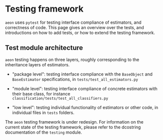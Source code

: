 # Testing framework

``aeon`` uses ``pytest`` for testing interface compliance of estimators, and correctness of code.
This page gives an overview over the tests, and introductions on how to add tests, or how to extend the testing framework.

## Test module architecture

``aeon`` testing happens on three layers, roughly corresponding to the inheritance layers of estimators.

* "package level": testing interface compliance with the ``BaseObject`` and ``BaseEstimator`` specifications, in ``tests/test_all_estimators.py``

* "module level": testing interface compliance of concrete estimators with their
  base class, for instance ``classification/tests/test_all_classifiers.py``

* "low level": testing individual functionality of estimators or other code, in individual files in ``tests`` folders.

The ``aeon`` testing framework is under redesign. For information on the current state of the testing framework, please
refer to the dcostring documentation of the ``testing`` module.
